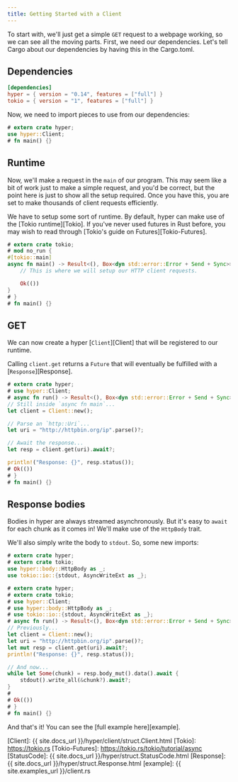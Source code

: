 ```yaml
---
title: Getting Started with a Client
---
```


To start with, we'll just get a simple `GET` request to a webpage working,
so we can see all the moving parts. First, we need our dependencies.
Let's tell Cargo about our dependencies by having this in the Cargo.toml.

## Dependencies

```toml
[dependencies]
hyper = { version = "0.14", features = ["full"] }
tokio = { version = "1", features = ["full"] }
```

Now, we need to import pieces to use from our dependencies:

```rust
# extern crate hyper;
use hyper::Client;
# fn main() {}
```

## Runtime

Now, we'll make a request in the `main` of our program. This may seem
like a bit of work just to make a simple request, and you'd be correct,
but the point here is just to show all the setup required. Once you have this,
you are set to make thousands of client requests efficiently.

We have to setup some sort of runtime. By default, hyper can make use of the
[Tokio runtime][Tokio]. If you've never used futures in Rust
before, you may wish to read through [Tokio's guide on Futures][Tokio-Futures].


```rust
# extern crate tokio;
# mod no_run {
#[tokio::main]
async fn main() -> Result<(), Box<dyn std::error::Error + Send + Sync>> {
    // This is where we will setup our HTTP client requests.

    Ok(())
}
# }
# fn main() {}
```

## GET

We can now create a hyper [`Client`][Client] that will be registered to our runtime.

Calling `client.get` returns a `Future` that will eventually be fulfilled with a
[`Response`][Response].

```rust
# extern crate hyper;
# use hyper::Client;
# async fn run() -> Result<(), Box<dyn std::error::Error + Send + Sync>> {
// Still inside `async fn main`...
let client = Client::new();

// Parse an `http::Uri`...
let uri = "http://httpbin.org/ip".parse()?;

// Await the response...
let resp = client.get(uri).await?;

println!("Response: {}", resp.status());
# Ok(())
# }
# fn main() {}
```

## Response bodies

Bodies in hyper are always streamed asynchronously. But it's easy to `await`
for each chunk as it comes in! We'll make use of the `HttpBody` trait.

We'll also simply write the body to `stdout`. So, some new imports:

```rust
# extern crate hyper;
# extern crate tokio;
use hyper::body::HttpBody as _;
use tokio::io::{stdout, AsyncWriteExt as _};
```

```rust
# extern crate hyper;
# extern crate tokio;
# use hyper::Client;
# use hyper::body::HttpBody as _;
# use tokio::io::{stdout, AsyncWriteExt as _};
# async fn run() -> Result<(), Box<dyn std::error::Error + Send + Sync>> {
// Previously...
let client = Client::new();
let uri = "http://httpbin.org/ip".parse()?;
let mut resp = client.get(uri).await?;
println!("Response: {}", resp.status());

// And now...
while let Some(chunk) = resp.body_mut().data().await {
    stdout().write_all(&chunk?).await?;
}
#
# Ok(())
# }
# fn main() {}
```

And that's it! You can see the [full example here][example].

[Client]: {{ site.docs_url }}/hyper/client/struct.Client.html
[Tokio]: https://tokio.rs
[Tokio-Futures]: https://tokio.rs/tokio/tutorial/async
[StatusCode]: {{ site.docs_url }}/hyper/struct.StatusCode.html
[Response]: {{ site.docs_url }}/hyper/struct.Response.html
[example]: {{ site.examples_url }}/client.rs
